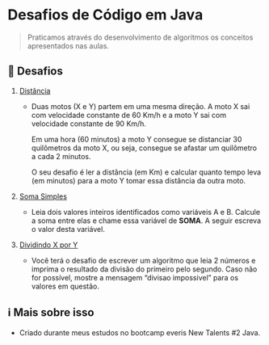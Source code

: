 # Desafios de Código em Java

> Praticamos através do desenvolvimento de algoritmos os conceitos apresentados nas aulas.

## :rocket: Desafios

1. [Distância](https://github.com/valeriocesar/desafios-bootcamp/blob/master/src/main/java/Distancia/Test.java)

   - Duas motos (X e Y) partem em uma mesma direção. A moto X sai com velocidade constante de 60 Km/h e a moto Y sai com velocidade constante de 90 Km/h.

     Em uma hora (60 minutos) a moto Y consegue se distanciar 30 quilômetros da moto X, ou seja, consegue se afastar um quilômetro a cada 2 minutos.

     O seu desafio é ler a distância (em Km) e calcular quanto tempo leva (em minutos) para a moto Y tomar essa distância da outra moto.

2. [Soma Simples](https://github.com/valeriocesar/desafios-bootcamp/blob/master/src/main/java/SomaSimples/Test.java)

   - Leia dois valores inteiros identificados como variáveis A e B. Calcule a soma entre elas e chame essa variável de **SOMA**.
     A seguir escreva o valor desta variável.

3. [Dividindo X por Y](https://github.com/valeriocesar/desafios-bootcamp/blob/master/src/main/java/Dividindo/Test.java)

   - Você terá o desafio de escrever um algoritmo que leia 2 números e imprima o resultado da divisão do primeiro pelo segundo. Caso não for possível, mostre a mensagem “divisao impossivel” para os valores em questão.

## :information_source: Mais sobre isso

- Criado durante meus estudos no bootcamp everis New Talents #2 Java.

